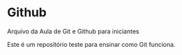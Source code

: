 # Github

Arquivo da Aula de Git e Github para iniciantes

Este é um repositório teste para ensinar como Git funciona.


